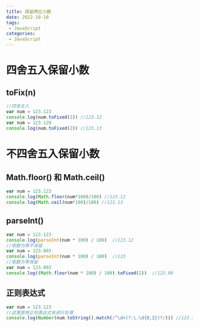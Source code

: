 ```yaml
---
title: 保留两位小数
date: 2022-10-10
tags:
 - JavaScript
categories:
 - JavaScript
---
```

<!-- https://blog.csdn.net/csh1807266489/article/details/126853827?utm_medium=distribute.pc_relevant.none-task-blog-2~default~baidujs_baidulandingword~default-0-126853827-blog-122909866.pc_relevant_default&spm=1001.2101.3001.4242.1&utm_relevant_index=3 -->
# 四舍五入保留小数
## toFix(n)
```js
//四舍五入
var num = 123.123
console.log(num.toFixed(2)) //123.12
var num = 123.129
console.log(num.toFixed(2)) //123.13
```

# 不四舍五入保留小数
## Math.floor() 和 Math.ceil()
```js
var num = 123.123
console.log(Math.floor(num*100)/100) //123.12
console.log(Math.ceil(num*100)/100) //123.13
```

## parseInt()
```js
var num = 123.123
console.log(parseInt(num * 100) / 100)  //123.12
//尾数为零不保留
var num = 123.003
console.log(parseInt(num * 100) / 100)  //123
//尾数为零保留
var num = 123.003
console.log((Math.floor(num * 100) / 100).toFixed(2))  //123.00
```

## 正则表达式
```js
var num = 123.123
//这里使用正则表达式来进行处理
console.log(Number(num.toString().match(/^\d+(?:\.\d{0,2})?/))) //123.12
```
